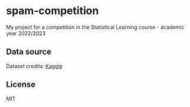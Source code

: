 # spam-competition

My project for a competition in the Statistical Learning course - academic year 2022/2023

## Data source

Dataset credits: [Kaggle](https://www.kaggle.com/datasets/uciml/sms-spam-collection-dataset)

## License

MIT
